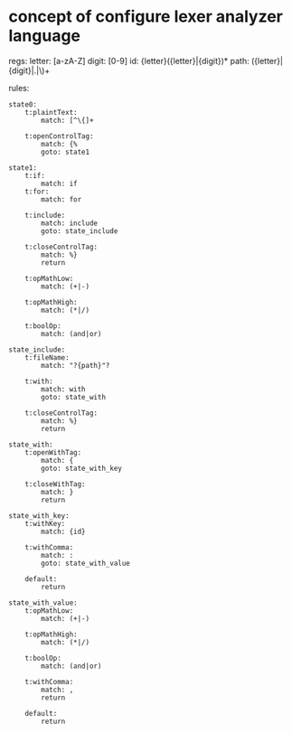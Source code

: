 # concept of configure lexer analyzer language

regs:
    letter: [a-zA-Z]
    digit: [0-9]
    id: {letter}({letter}|{digit})*
    path: ({letter}|{digit}|\.|\\)+

rules:

    state0:
        t:plaintText:
            match: [^\{]+

        t:openControlTag:
            match: {%
            goto: state1

    state1:
        t:if:
            match: if
        t:for:
            match: for

        t:include:
            match: include
            goto: state_include

        t:closeControlTag:
            match: %}
            return

        t:opMathLow:
            match: (+|-)

        t:opMathHigh:
            match: (*|/)

        t:boolOp:
            match: (and|or)

    state_include:
        t:fileName:
            match: "?{path}"?

        t:with:
            match: with
            goto: state_with

        t:closeControlTag:
            match: %}
            return

    state_with:
        t:openWithTag:
            match: {
            goto: state_with_key

        t:closeWithTag:
            match: }
            return

    state_with_key:
        t:withKey:
            match: {id}

        t:withComma:
            match: :
            goto: state_with_value

        default:
            return

    state_with_value:
        t:opMathLow:
            match: (+|-)

        t:opMathHigh:
            match: (*|/)

        t:boolOp:
            match: (and|or)

        t:withComma:
            match: ,
            return

        default:
            return
